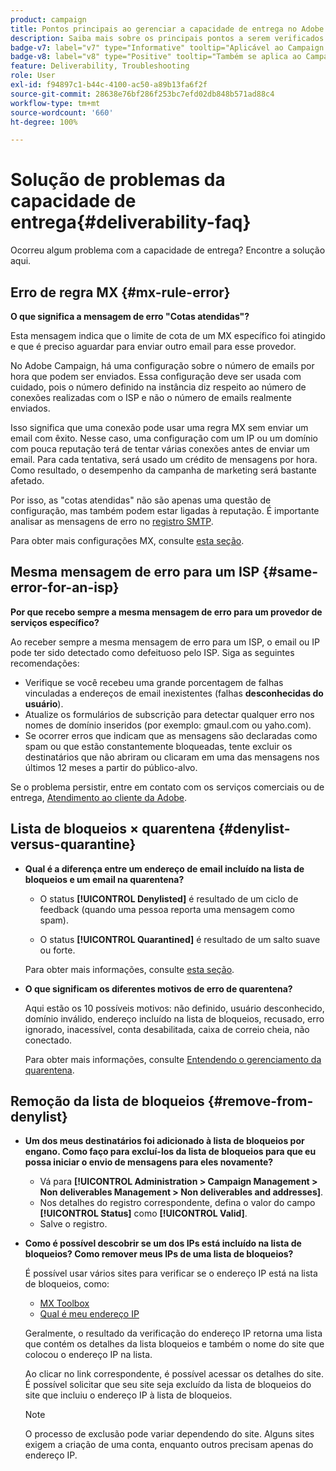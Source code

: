 ```yaml
---
product: campaign
title: Pontos principais ao gerenciar a capacidade de entrega no Adobe Campaign Classic
description: Saiba mais sobre os principais pontos a serem verificados ao gerenciar a capacidade de entrega no Adobe Campaign
badge-v7: label="v7" type="Informative" tooltip="Aplicável ao Campaign Classic v7"
badge-v8: label="v8" type="Positive" tooltip="Também se aplica ao Campaign v8"
feature: Deliverability, Troubleshooting
role: User
exl-id: f94897c1-b44c-4100-ac50-a89b13fa6f2f
source-git-commit: 28638e76bf286f253bc7efd02db848b571ad88c4
workflow-type: tm+mt
source-wordcount: '660'
ht-degree: 100%

---
```


# Solução de problemas da capacidade de entrega{#deliverability-faq}

Ocorreu algum problema com a capacidade de entrega? Encontre a solução aqui.

## Erro de regra MX {#mx-rule-error}

**O que significa a mensagem de erro &quot;Cotas atendidas&quot;?**

Esta mensagem indica que o limite de cota de um MX específico foi atingido e que é preciso aguardar para enviar outro email para esse provedor.

No Adobe Campaign, há uma configuração sobre o número de emails por hora que podem ser enviados. Essa configuração deve ser usada com cuidado, pois o número definido na instância diz respeito ao número de conexões realizadas com o ISP e não o número de emails realmente enviados.

Isso significa que uma conexão pode usar uma regra MX sem enviar um email com êxito. Nesse caso, uma configuração com um IP ou um domínio com pouca reputação terá de tentar várias conexões antes de enviar um email. Para cada tentativa, será usado um crédito de mensagens por hora. Como resultado, o desempenho da campanha de marketing será bastante afetado.

Por isso, as &quot;cotas atendidas&quot; não são apenas uma questão de configuração, mas também podem estar ligadas à reputação. É importante analisar as mensagens de erro no [registro SMTP](../../production/using/monitoring-processes.md#smtp-errors-per-domain).

Para obter mais configurações MX, consulte [esta seção](../../installation/using/email-deliverability.md#mx-configuration).

## Mesma mensagem de erro para um ISP {#same-error-for-an-isp}

**Por que recebo sempre a mesma mensagem de erro para um provedor de serviços específico?**

Ao receber sempre a mesma mensagem de erro para um ISP, o email ou IP pode ter sido detectado como defeituoso pelo ISP. Siga as seguintes recomendações:
* Verifique se você recebeu uma grande porcentagem de falhas vinculadas a endereços de email inexistentes (falhas **desconhecidas do usuário**).
* Atualize os formulários de subscrição para detectar qualquer erro nos nomes de domínio inseridos (por exemplo: gmaul.com ou yaho.com).
* Se ocorrer erros que indicam que as mensagens são declaradas como spam ou que estão constantemente bloqueadas, tente excluir os destinatários que não abriram ou clicaram em uma das mensagens nos últimos 12 meses a partir do público-alvo.

Se o problema persistir, entre em contato com os serviços comerciais ou de entrega, [Atendimento ao cliente da Adobe](https://helpx.adobe.com/br/enterprise/admin-guide.html/enterprise/using/support-for-experience-cloud.ug.html).

## Lista de bloqueios × quarentena {#denylist-versus-quarantine}

* **Qual é a diferença entre um endereço de email incluído na lista de bloqueios e um email na quarentena?**

   * O status **[!UICONTROL Denylisted]** é resultado de um ciclo de feedback (quando uma pessoa reporta uma mensagem como spam).

   * O status **[!UICONTROL Quarantined]** é resultado de um salto suave ou forte.

  Para obter mais informações, consulte [esta seção](understanding-quarantine-management.md#quarantine-vs-denylist).

* **O que significam os diferentes motivos de erro de quarentena?**

  Aqui estão os 10 possíveis motivos: não definido, usuário desconhecido, domínio inválido, endereço incluído na lista de bloqueios, recusado, erro ignorado, inacessível, conta desabilitada, caixa de correio cheia, não conectado.

  Para obter mais informações, consulte [Entendendo o gerenciamento da quarentena](understanding-quarantine-management.md).

## Remoção da lista de bloqueios {#remove-from-denylist}

* **Um dos meus destinatários foi adicionado à lista de bloqueios por engano. Como faço para excluí-los da lista de bloqueios para que eu possa iniciar o envio de mensagens para eles novamente?**

   * Vá para **[!UICONTROL Administration > Campaign Management > Non deliverables Management > Non deliverables and addresses]**.
   * Nos detalhes do registro correspondente, defina o valor do campo **[!UICONTROL Status]** como **[!UICONTROL Valid]**.
   * Salve o registro.

* **Como é possível descobrir se um dos IPs está incluído na lista de bloqueios? Como remover meus IPs de uma lista de bloqueios?**

  É possível usar vários sites para verificar se o endereço IP está na lista de bloqueios, como:
   * [MX Toolbox](https://mxtoolbox.com/)
   * [Qual é meu endereço IP](https://whatismyipaddress.com)

  Geralmente, o resultado da verificação do endereço IP retorna uma lista que contém os detalhes da lista bloqueios e também o nome do site que colocou o endereço IP na lista.

  Ao clicar no link correspondente, é possível acessar os detalhes do site. É possível solicitar que seu site seja excluído da lista de bloqueios do site que incluiu o endereço IP à lista de bloqueios.

  >[!NOTE]
  >
  >O processo de exclusão pode variar dependendo do site. Alguns sites exigem a criação de uma conta, enquanto outros precisam apenas do endereço IP.
